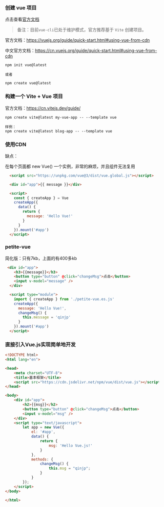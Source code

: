 ### 创建 vue 项目

点击查看[官方文档](https://cli.vuejs.org/zh/guide/creating-a-project.html#vue-create)

> 备注：目前`vue-cli`已处于维护模式，官方推荐基于 `Vite` 创建项目。

官方文档：https://vuejs.org/guide/quick-start.html#using-vue-from-cdn

中文官方文档：https://cn.vuejs.org/guide/quick-start.html#using-vue-from-cdn

```shell
npm init vue@latest

或者

npm create vue@latest
```



### 构建一个 Vite + Vue 项目

官方文档：https://cn.vitejs.dev/guide/

```shell
npm create vite@latest my-vue-app -- --template vue

样例：
npm create vite@latest blog-app -- --template vue
```



### 使用CDN

缺点：

在每个页面都 new Vue() 一个实例，非常的麻烦，并且组件无法复用

```html
  <script src="https://unpkg.com/vue@3/dist/vue.global.js"></script>

  <div id="app">{{ message }}</div>

  <script>
    const { createApp } = Vue
    createApp({
      data() {
        return {
          message: 'Hello Vue!'
        }
      }
    }).mount('#app')
  </script>
```



### petite-vue

简化版：只有7kb，上面的有400多kb

```html
 <div id="app">
    <h3>{{message}}</h3>
    <button type="button" @click="changeMsg">点击</button>
    <input v-model="message" />
  </div>

  <script type="module">
    import { createApp } from './petite-vue.es.js'
    createApp({
      message: 'Hello Vue!',
      changeMsg() {
        this.message = 'qinjp'
      }
    }).mount('#app')
  </script>
```



### 直接引入Vue.js实现简单地开发

```html
<!DOCTYPE html>
<html lang="en">

<head>
    <meta charset="UTF-8">
    <title>基本框架</title>
    <script src="https://cdn.jsdelivr.net/npm/vue/dist/vue.js"></script>
</head>

<body>
    <div id="app">
        <h2>{{msg}}</h2>
        <button type="button" @click="changeMsg">点击</button>
        <input v-model="msg" />
    </div>
    <script type="text/javascript">
        let app = new Vue({
            el: '#app',
            data() {
                return {
                    msg: 'Hello Vue.js!'
                }
            },
            methods: {
                changeMsg() {
                    this.msg = "qinjp";
                }
            }
        });
    </script>
</body>

</html>
```

